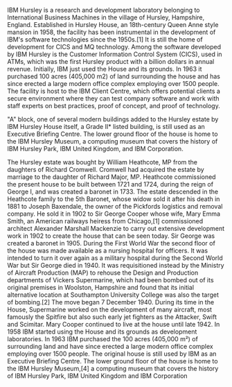 IBM Hursley is a research and development laboratory belonging to International Business Machines in the village of Hursley, Hampshire, England. Established in Hursley House, an 18th-century Queen Anne style mansion in 1958, the facility has been instrumental in the development of IBM's software technologies since the 1950s.[1] It is still the home of development for CICS and MQ technology. Among the software developed by IBM Hursley is the Customer Information Control System (CICS), used in ATMs, which was the first Hursley product with a billion dollars in annual revenue.
Initially, IBM just used the House and its grounds. In 1963 it purchased 100 acres (405,000 m2) of land surrounding the house and has since erected a large modern office complex employing over 1500 people.
The facility is host to the IBM Client Centre, which offers potential clients a secure environment where they can test company software and work with staff experts on best practices, proof of concept, and proof of technology.

"A" block, one of several modern buildings added to the Hursley estate by IBM
Hursley House itself, a Grade II* listed building, is still used as an Executive Briefing Centre. The lower ground floor of the house is home to the IBM Hursley Museum, a computing museum that covers the history of IBM Hursley Park, IBM United Kingdom, and IBM Corporation.

The Hursley estate was bought by William Heathcote, MP from the daughters of Richard Cromwell. Cromwell had acquired the estate by marriage to the daughter of Richard Major, MP. Heathcote commissioned the present house to be built between 1721 and 1724, during the reign of George I, and was created a baronet in 1733. The estate descended in the Heathcote family to the 5th Baronet, whose widow sold it after his death in 1881 to Joseph Baxendale, the owner of the Pickfords logistics and removal company. He sold it in 1902 to Sir George Cooper whose wife, Mary Emma Smith, an American railways heiress from Chicago,[1] commissioned architect Alexander Marshall Mackenzie to carry out extensive development work in 1902 to create the house that can be seen today. Sir George was created a baronet in 1905.
During the First World War the second floor of the house was made available as a nursing hospital for officers. It was intended to turn it over again as a military hospital during the Second World War but Sir George died in 1940. It was requisitioned instead by the Ministry of Aircraft Production (MAP) to rehouse the Design and Production departments of Vickers Supermarine, which had been bombed out of its original premises in Woolston, Hampshire and found that its initial alternative location at Southampton University College was also the target of bombing.[2] The move began 7 December 1940. During its time in the House, Supermarine worked on the development of many aircraft, most famously the Spitfire but also such early jet fighters as the Attacker, Swift and Scimitar. Mary Cooper continued to live at the house until late 1942.
In 1958 IBM started using the House and its grounds as development laboratories. In 1963 IBM purchased the 100 acres (405,000 m²) of surrounding land and have since erected a large modern office complex employing over 1500 people. The original house is still used by IBM as an Executive Briefing Centre. The lower ground floor of the house is home to the IBM Hursley Museum,[4] a computing museum that covers the history of IBM Hursley Park, IBM United Kingdom and IBM Corporation

